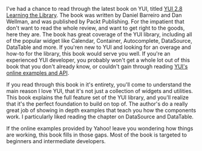 I've had a chance to read through the latest book on YUI, titled [YUI 2.8 Learning the Library][book-link].  The book was written by Daniel Barreiro and Dan Wellman, and was published by Packt Publishing.  For the impatient that don't want to read the whole review, and want to get right to the goods, here they are.  The book has great coverage of the YUI library, including all of the popular widget like Calendar, Container, Autocomplete, DataSource, DataTable and more.  If you'ren new to YUI and looking for an overage and how-to for the library, this book would serve you well.  If you're an experienced YUI developer, you probably won't get a whole lot out of this book that you don't already know, or couldn't gain through reading [YUI's online examples and API][docs].

If you read through this book in it's entirety, you'll come to understand the main reason I love YUI, that it's not just a collection of widgets and utilities.  This book explains the full feature set of the YUI library, and you'll realize that it's the perfect foundation to build on top of.  The author's do a really great job of showing in depth examples that teach you how the components work.  I particularly liked reading the chapter on DataSource and DataTable.

If the online examples provided by Yahoo! leave you wondering how things are working, this book fills in those gaps.  Most of the book is targeted to beginners and intermediate developers.

[book-link]: https://www.packtpub.com/yahoo-user-interface-yui-2-8-learning-library/book
[docs]: http://developer.yahoo.com/yui/2/
